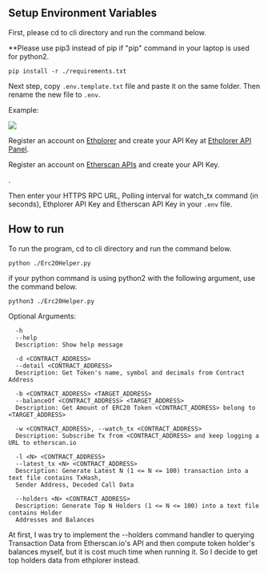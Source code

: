 ## Setup Environment Variables

First, please cd to cli directory and run the command below.

**Please use pip3 instead of pip if "pip" command in your laptop is used for python2.
```
pip install -r ./requirements.txt
```
Next step, copy ```.env.template.txt``` file and paste it on the same folder. Then rename the new file to ```.env```.

Example:

![](https://i.ibb.co/KDM0H0T/Screenshot-2021-12-16-215003.png)

Register an account on [Ethplorer](https://ethplorer.io/wallet/#) and create your API Key at [Ethplorer API Panel](https://ethplorer.io/wallet/#screen=api). 

Register an account on [Etherscan APIs](https://etherscan.io/apis) and create your API Key.

.

Then enter your HTTPS RPC URL, Polling interval for watch_tx command (in seconds), Ethplorer API Key and Etherscan API Key in your ```.env``` file.

## How to run

To run the program, cd to cli directory and run the command below.

```python ./Erc20Helper.py``` 

if your python command is using python2 with the following argument, use the command below. 

```python3 ./Erc20Helper.py``` 

Optional Arguments:
```
  -h
  --help
  Description: Show help message
  
  -d <CONTRACT_ADDRESS>
  --detail <CONTRACT_ADDRESS> 
  Description: Get Token's name, symbol and decimals from Contract Address
  
  -b <CONTRACT_ADDRESS> <TARGET_ADDRESS>
  --balanceOf <CONTRACT_ADDRESS> <TARGET_ADDRESS>
  Description: Get Amount of ERC20 Token <CONTRACT_ADDRESS> belong to <TARGET_ADDRESS>
  
  -w <CONTRACT_ADDRESS>, --watch_tx <CONTRACT_ADDRESS>
  Description: Subscribe Tx from <CONTRACT_ADDRESS> and keep logging a URL to etherscan.io
  
  -l <N> <CONTRACT_ADDRESS>
  --latest_tx <N> <CONTRACT_ADDRESS>
  Description: Generate Latest N (1 <= N <= 100) transaction into a text file contains TxHash, 
  Sender Address, Decoded Call Data
  
  --holders <N> <CONTRACT_ADDRESS>
  Description: Generate Top N Holders (1 <= N <= 100) into a text file contains Holder 
  Addresses and Balances
```

At first, I was try to implement the --holders command handler to querying Transaction Data from Etherscan.io's API and then compute token holder's balances myself, but it is cost much time when running it. So I decide to get top holders data from ethplorer instead.
